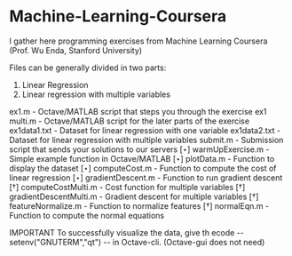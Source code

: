 # Machine-Learning-Coursera
I gather here programming exercises from Machine Learning Coursera (Prof. Wu Enda, Stanford University)

Files can be generally divided in two parts:
1) Linear Regression
2) Linear regression with multiple variables

ex1.m - Octave/MATLAB script that steps you through the exercise ex1 multi.m - Octave/MATLAB script for the later parts of the exercise ex1data1.txt - Dataset for linear regression with one variable ex1data2.txt - Dataset for linear regression with multiple variables submit.m - Submission script that sends your solutions to our servers 
[⋆] warmUpExercise.m - Simple example function in Octave/MATLAB 
[⋆] plotData.m - Function to display the dataset
[⋆] computeCost.m - Function to compute the cost of linear regression 
[⋆] gradientDescent.m - Function to run gradient descent
[†] computeCostMulti.m - Cost function for multiple variables
[†] gradientDescentMulti.m - Gradient descent for multiple variables 
[†] featureNormalize.m - Function to normalize features
[†] normalEqn.m - Function to compute the normal equations

IMPORTANT
To successfully visualize the data, give th ecode -- setenv("GNUTERM","qt") -- in Octave-cli. (Octave-gui does not need)
